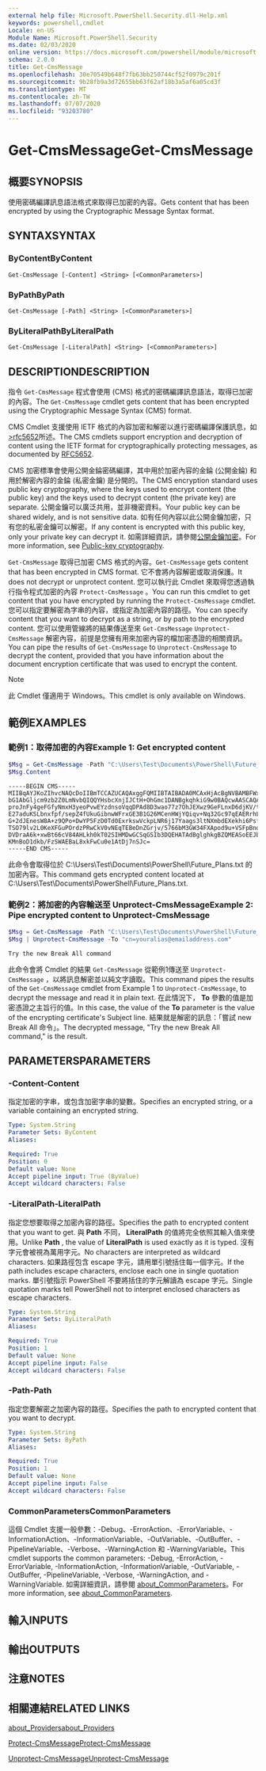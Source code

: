 ```yaml
---
external help file: Microsoft.PowerShell.Security.dll-Help.xml
keywords: powershell,cmdlet
Locale: en-US
Module Name: Microsoft.PowerShell.Security
ms.date: 02/03/2020
online version: https://docs.microsoft.com/powershell/module/microsoft.powershell.security/get-cmsmessage?view=powershell-6&WT.mc_id=ps-gethelp
schema: 2.0.0
title: Get-CmsMessage
ms.openlocfilehash: 30e70549b648f7fb63bb250744cf52f0979c201f
ms.sourcegitcommit: 9b28fb9a3d72655bb63f62af18b3a5af6a05cd3f
ms.translationtype: MT
ms.contentlocale: zh-TW
ms.lasthandoff: 07/07/2020
ms.locfileid: "93203780"
---
```

# <span data-ttu-id="cf897-103">Get-CmsMessage</span><span class="sxs-lookup"><span data-stu-id="cf897-103">Get-CmsMessage</span></span>

## <span data-ttu-id="cf897-104">概要</span><span class="sxs-lookup"><span data-stu-id="cf897-104">SYNOPSIS</span></span>
<span data-ttu-id="cf897-105">使用密碼編譯訊息語法格式來取得已加密的內容。</span><span class="sxs-lookup"><span data-stu-id="cf897-105">Gets content that has been encrypted by using the Cryptographic Message Syntax format.</span></span>

## <span data-ttu-id="cf897-106">SYNTAX</span><span class="sxs-lookup"><span data-stu-id="cf897-106">SYNTAX</span></span>

### <span data-ttu-id="cf897-107">ByContent</span><span class="sxs-lookup"><span data-stu-id="cf897-107">ByContent</span></span>

```
Get-CmsMessage [-Content] <String> [<CommonParameters>]
```

### <span data-ttu-id="cf897-108">ByPath</span><span class="sxs-lookup"><span data-stu-id="cf897-108">ByPath</span></span>

```
Get-CmsMessage [-Path] <String> [<CommonParameters>]
```

### <span data-ttu-id="cf897-109">ByLiteralPath</span><span class="sxs-lookup"><span data-stu-id="cf897-109">ByLiteralPath</span></span>

```
Get-CmsMessage [-LiteralPath] <String> [<CommonParameters>]
```

## <span data-ttu-id="cf897-110">DESCRIPTION</span><span class="sxs-lookup"><span data-stu-id="cf897-110">DESCRIPTION</span></span>

<span data-ttu-id="cf897-111">指令 `Get-CmsMessage` 程式會使用 (CMS) 格式的密碼編譯訊息語法，取得已加密的內容。</span><span class="sxs-lookup"><span data-stu-id="cf897-111">The `Get-CmsMessage` cmdlet gets content that has been encrypted using the Cryptographic Message Syntax (CMS) format.</span></span>

<span data-ttu-id="cf897-112">CMS Cmdlet 支援使用 IETF 格式的內容加密和解密以進行密碼編譯保護訊息，如 [>rfc5652](https://tools.ietf.org/html/rfc5652)所述。</span><span class="sxs-lookup"><span data-stu-id="cf897-112">The CMS cmdlets support encryption and decryption of content using the IETF format for cryptographically protecting messages, as documented by [RFC5652](https://tools.ietf.org/html/rfc5652).</span></span>

<span data-ttu-id="cf897-113">CMS 加密標準會使用公開金錀密碼編譯，其中用於加密內容的金錀 (公開金錀) 和用於解密內容的金錀 (私密金鑰) 是分開的。</span><span class="sxs-lookup"><span data-stu-id="cf897-113">The CMS encryption standard uses public key cryptography, where the keys used to encrypt content (the public key) and the keys used to decrypt content (the private key) are separate.</span></span> <span data-ttu-id="cf897-114">公開金鑰可以廣泛共用，並非機密資料。</span><span class="sxs-lookup"><span data-stu-id="cf897-114">Your public key can be shared widely, and is not sensitive data.</span></span> <span data-ttu-id="cf897-115">如有任何內容以此公開金鑰加密，只有您的私密金鑰可以解密。</span><span class="sxs-lookup"><span data-stu-id="cf897-115">If any content is encrypted with this public key, only your private key can decrypt it.</span></span> <span data-ttu-id="cf897-116">如需詳細資訊，請參閱[公開金鑰加密](https://en.wikipedia.org/wiki/Public-key_cryptography)。</span><span class="sxs-lookup"><span data-stu-id="cf897-116">For more information, see [Public-key cryptography](https://en.wikipedia.org/wiki/Public-key_cryptography).</span></span>

<span data-ttu-id="cf897-117">`Get-CmsMessage` 取得已加密 CMS 格式的內容。</span><span class="sxs-lookup"><span data-stu-id="cf897-117">`Get-CmsMessage` gets content that has been encrypted in CMS format.</span></span> <span data-ttu-id="cf897-118">它不會將內容解密或取消保護。</span><span class="sxs-lookup"><span data-stu-id="cf897-118">It does not decrypt or unprotect content.</span></span> <span data-ttu-id="cf897-119">您可以執行此 Cmdlet 來取得您透過執行指令程式加密的內容 `Protect-CmsMessage` 。</span><span class="sxs-lookup"><span data-stu-id="cf897-119">You can run this cmdlet to get content that you have encrypted by running the `Protect-CmsMessage` cmdlet.</span></span> <span data-ttu-id="cf897-120">您可以指定要解密為字串的內容，或指定為加密內容的路徑。</span><span class="sxs-lookup"><span data-stu-id="cf897-120">You can specify content that you want to decrypt as a string, or by path to the encrypted content.</span></span> <span data-ttu-id="cf897-121">您可以使用管線將的結果傳送至來 `Get-CmsMessage` `Unprotect-CmsMessage` 解密內容，前提是您擁有用來加密內容的檔加密憑證的相關資訊。</span><span class="sxs-lookup"><span data-stu-id="cf897-121">You can pipe the results of `Get-CmsMessage` to `Unprotect-CmsMessage` to decrypt the content, provided that you have information about the document encryption certificate that was used to encrypt the content.</span></span>

> [!NOTE]
> <span data-ttu-id="cf897-122">此 Cmdlet 僅適用于 Windows。</span><span class="sxs-lookup"><span data-stu-id="cf897-122">This cmdlet is only available on Windows.</span></span>

## <span data-ttu-id="cf897-123">範例</span><span class="sxs-lookup"><span data-stu-id="cf897-123">EXAMPLES</span></span>

### <span data-ttu-id="cf897-124">範例1：取得加密的內容</span><span class="sxs-lookup"><span data-stu-id="cf897-124">Example 1: Get encrypted content</span></span>

```powershell
$Msg = Get-CmsMessage -Path "C:\Users\Test\Documents\PowerShell\Future_Plans.txt"
$Msg.Content
```

```Output
-----BEGIN CMS-----
MIIBqAYJKoZIhvcNAQcDoIIBmTCCAZUCAQAxggFQMIIBTAIBADA0MCAxHjAcBgNVBAMBFWxlZWhv
bG1AbGljcm9zb2Z0LmNvbQIQQYHsbcXnjIJCtH+OhGmc1DANBgkqhkiG9w0BAQcwAASCAQAnkFHM
proJnFy4geFGfyNmxH3yeoPvwEYzdnsoVqqDPAd8D3wao77z7OhJEXwz9GeFLnxD6djKV/tF4PxR
E27aduKSLbnxfpf/sepZ4fUkuGibnwWFrxGE3B1G26MCenHWjYQiqv+Nq32Gc97qEAERrhLv6S4R
G+2dJEnesW8A+z9QPo+DwYP5FzD0Td0ExrkswVckpLNR6j17Yaags3ltNXmbdEXekhi6Psf2MLMP
TSO79lv2L0KeXFGuPOrdzPRwCkV0vNEqTEBeDnZGrjv/5766bM3GW34FXApod9u+VSFpBnqVOCBA
DVDraA6k+xwBt66cV84AHLkh0kT02SIHMDwGCSqGSIb3DQEHATAdBglghkgBZQMEASoEEJbJaiRl
KMnBoD1dkb/FzSWAEBaL8xkFwCu0e1AtDj7nSJc=
-----END CMS-----
```

<span data-ttu-id="cf897-125">此命令會取得位於 C:\Users\Test\Documents\PowerShell\Future_Plans.txt 的加密內容。</span><span class="sxs-lookup"><span data-stu-id="cf897-125">This command gets encrypted content located at C:\Users\Test\Documents\PowerShell\Future_Plans.txt.</span></span>

### <span data-ttu-id="cf897-126">範例2：將加密的內容輸送至 Unprotect-CmsMessage</span><span class="sxs-lookup"><span data-stu-id="cf897-126">Example 2: Pipe encrypted content to Unprotect-CmsMessage</span></span>

```powershell
$Msg = Get-CmsMessage -Path "C:\Users\Test\Documents\PowerShell\Future_Plans.txt"
$Msg | Unprotect-CmsMessage -To "cn=youralias@emailaddress.com"
```

```Output
Try the new Break All command
```

<span data-ttu-id="cf897-127">此命令會將 Cmdlet 的結果 `Get-CmsMessage` 從範例1傳送至 `Unprotect-CmsMessage` ，以將訊息解密並以純文字讀取。</span><span class="sxs-lookup"><span data-stu-id="cf897-127">This command pipes the results of the `Get-CmsMessage` cmdlet from Example 1 to `Unprotect-CmsMessage`, to decrypt the message and read it in plain text.</span></span> <span data-ttu-id="cf897-128">在此情況下， **To** 參數的值是加密憑證之主旨行的值。</span><span class="sxs-lookup"><span data-stu-id="cf897-128">In this case, the value of the **To** parameter is the value of the encrypting certificate's Subject line.</span></span> <span data-ttu-id="cf897-129">結果就是解密的訊息：「嘗試 new Break All 命令」。</span><span class="sxs-lookup"><span data-stu-id="cf897-129">The decrypted message, "Try the new Break All command," is the result.</span></span>

## <span data-ttu-id="cf897-130">PARAMETERS</span><span class="sxs-lookup"><span data-stu-id="cf897-130">PARAMETERS</span></span>

### <span data-ttu-id="cf897-131">-Content</span><span class="sxs-lookup"><span data-stu-id="cf897-131">-Content</span></span>

<span data-ttu-id="cf897-132">指定加密的字串，或包含加密字串的變數。</span><span class="sxs-lookup"><span data-stu-id="cf897-132">Specifies an encrypted string, or a variable containing an encrypted string.</span></span>

```yaml
Type: System.String
Parameter Sets: ByContent
Aliases:

Required: True
Position: 0
Default value: None
Accept pipeline input: True (ByValue)
Accept wildcard characters: False
```

### <span data-ttu-id="cf897-133">-LiteralPath</span><span class="sxs-lookup"><span data-stu-id="cf897-133">-LiteralPath</span></span>

<span data-ttu-id="cf897-134">指定您想要取得之加密內容的路徑。</span><span class="sxs-lookup"><span data-stu-id="cf897-134">Specifies the path to encrypted content that you want to get.</span></span> <span data-ttu-id="cf897-135">與 **Path** 不同， **LiteralPath** 的值將完全依照其輸入值來使用。</span><span class="sxs-lookup"><span data-stu-id="cf897-135">Unlike **Path** , the value of **LiteralPath** is used exactly as it is typed.</span></span> <span data-ttu-id="cf897-136">沒有字元會被視為萬用字元。</span><span class="sxs-lookup"><span data-stu-id="cf897-136">No characters are interpreted as wildcard characters.</span></span> <span data-ttu-id="cf897-137">如果路徑包含 escape 字元，請用單引號括住每一個字元。</span><span class="sxs-lookup"><span data-stu-id="cf897-137">If the path includes escape characters, enclose each one in single quotation marks.</span></span>
<span data-ttu-id="cf897-138">單引號指示 PowerShell 不要將括住的字元解讀為 escape 字元。</span><span class="sxs-lookup"><span data-stu-id="cf897-138">Single quotation marks tell PowerShell not to interpret enclosed characters as escape characters.</span></span>

```yaml
Type: System.String
Parameter Sets: ByLiteralPath
Aliases:

Required: True
Position: 1
Default value: None
Accept pipeline input: False
Accept wildcard characters: False
```

### <span data-ttu-id="cf897-139">-Path</span><span class="sxs-lookup"><span data-stu-id="cf897-139">-Path</span></span>

<span data-ttu-id="cf897-140">指定您要解密之加密內容的路徑。</span><span class="sxs-lookup"><span data-stu-id="cf897-140">Specifies the path to encrypted content that you want to decrypt.</span></span>

```yaml
Type: System.String
Parameter Sets: ByPath
Aliases:

Required: True
Position: 1
Default value: None
Accept pipeline input: False
Accept wildcard characters: False
```

### <span data-ttu-id="cf897-141">CommonParameters</span><span class="sxs-lookup"><span data-stu-id="cf897-141">CommonParameters</span></span>

<span data-ttu-id="cf897-142">這個 Cmdlet 支援一般參數：-Debug、-ErrorAction、-ErrorVariable、-InformationAction、-InformationVariable、-OutVariable、-OutBuffer、-PipelineVariable、-Verbose、-WarningAction 和 -WarningVariable。</span><span class="sxs-lookup"><span data-stu-id="cf897-142">This cmdlet supports the common parameters: -Debug, -ErrorAction, -ErrorVariable, -InformationAction, -InformationVariable, -OutVariable, -OutBuffer, -PipelineVariable, -Verbose, -WarningAction, and -WarningVariable.</span></span> <span data-ttu-id="cf897-143">如需詳細資訊，請參閱 [about_CommonParameters](https://go.microsoft.com/fwlink/?LinkID=113216)。</span><span class="sxs-lookup"><span data-stu-id="cf897-143">For more information, see [about_CommonParameters](https://go.microsoft.com/fwlink/?LinkID=113216).</span></span>

## <span data-ttu-id="cf897-144">輸入</span><span class="sxs-lookup"><span data-stu-id="cf897-144">INPUTS</span></span>

## <span data-ttu-id="cf897-145">輸出</span><span class="sxs-lookup"><span data-stu-id="cf897-145">OUTPUTS</span></span>

## <span data-ttu-id="cf897-146">注意</span><span class="sxs-lookup"><span data-stu-id="cf897-146">NOTES</span></span>

## <span data-ttu-id="cf897-147">相關連結</span><span class="sxs-lookup"><span data-stu-id="cf897-147">RELATED LINKS</span></span>

[<span data-ttu-id="cf897-148">about_Providers</span><span class="sxs-lookup"><span data-stu-id="cf897-148">about_Providers</span></span>](../Microsoft.PowerShell.Core/About/about_Providers.md)

[<span data-ttu-id="cf897-149">Protect-CmsMessage</span><span class="sxs-lookup"><span data-stu-id="cf897-149">Protect-CmsMessage</span></span>](Protect-CmsMessage.md)

[<span data-ttu-id="cf897-150">Unprotect-CmsMessage</span><span class="sxs-lookup"><span data-stu-id="cf897-150">Unprotect-CmsMessage</span></span>](Unprotect-CmsMessage.md)
